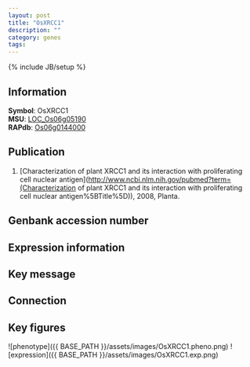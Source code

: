 ```yaml
---
layout: post
title: "OsXRCC1"
description: ""
category: genes
tags: 
---
```

{% include JB/setup %}

## Information
__Symbol__: OsXRCC1  
__MSU__: [LOC_Os06g05190](http://rice.plantbiology.msu.edu/cgi-bin/ORF_infopage.cgi?orf=LOC_Os06g05190)  
__RAPdb__: [Os06g0144000](http://rapdb.dna.affrc.go.jp/viewer/gbrowse_details/irgsp1?name=Os06g0144000)  

## Publication
1. [Characterization of plant XRCC1 and its interaction with proliferating cell nuclear antigen](http://www.ncbi.nlm.nih.gov/pubmed?term=(Characterization of plant XRCC1 and its interaction with proliferating cell nuclear antigen%5BTitle%5D)), 2008, Planta.

## Genbank accession number

## Expression information

## Key message

## Connection

## Key figures
![phenotype]({{ BASE_PATH }}/assets/images/OsXRCC1.pheno.png)
![expression]({{ BASE_PATH }}/assets/images/OsXRCC1.exp.png)


